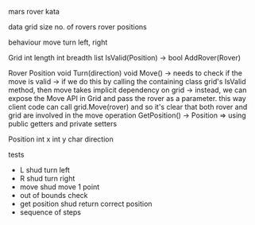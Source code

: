 mars rover kata


data
    grid size
    no. of rovers
    rover positions

behaviour
    move
    turn left, right


Grid
    int length
    int breadth
    list<Rover>
    IsValid(Position) -> bool
    AddRover(Rover)

Rover
    Position
    void Turn(direction)
    void Move() 
         -> needs to check if the move is valid
         -> if we do this by calling the containing class grid's IsValid method, then move takes implicit dependency on grid
         -> instead, we can expose the Move API in Grid and pass the rover as a parameter. this way client code can call grid.Move(rover) and so it's clear that both rover and grid are involved in the move operation
    GetPosition() -> Position => using public getters and private setters

Position
    int x
    int y
    char direction




tests
 - L shud turn left
 - R shud turn right
 - move shud move 1 point
 - out of bounds check
 - get position shud return correct position
 - sequence of steps
